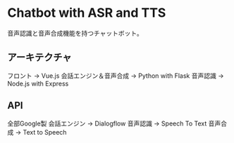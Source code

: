 # Chatbot with ASR and TTS

音声認識と音声合成機能を持つチャットボット。

## アーキテクチャ
フロント -> Vue.js
会話エンジン＆音声合成 -> Python with Flask
音声認識 -> Node.js with Express

## API
全部Google製
会話エンジン -> Dialogflow
音声認識 -> Speech To Text
音声合成 -> Text to Speech
